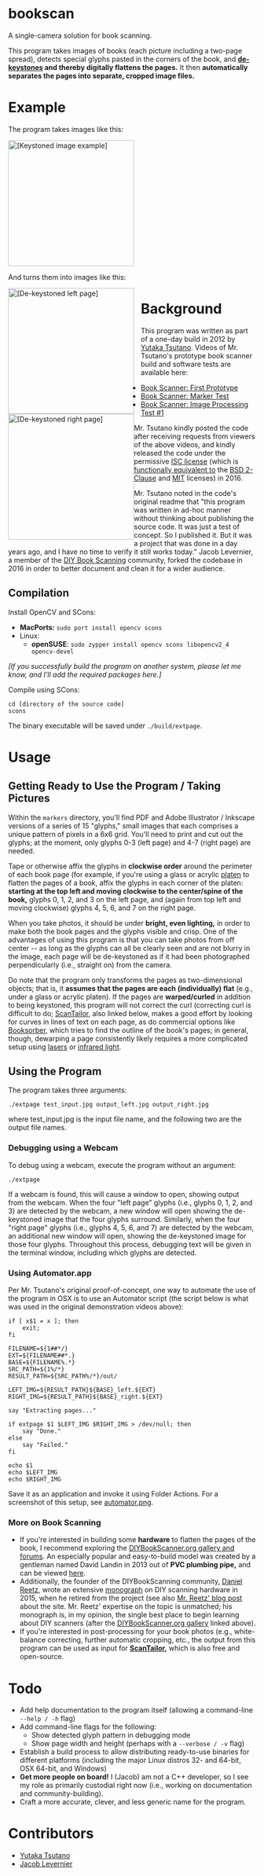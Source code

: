 bookscan
========

A single-camera solution for book scanning.

This program takes images of books (each picture including a two-page spread), detects special glyphs pasted in the corners of the book, and **[de-keystones](https://en.wikipedia.org/wiki/Keystone_effect "Wikipedia: 'Keystone Effect'") and thereby digitally flattens the pages.** It then **automatically separates the pages into separate, cropped image files.**

# Example

The program takes images like this:

<a href="https://raw.githubusercontent.com/publicus/bookscan/master/build/test_input.jpg" >
	<img src="https://raw.githubusercontent.com/publicus/bookscan/master/build/test_input.jpg" alt="[Keystoned image example]" height="256px">
</a>

And turns them into images like this:

<a href="https://raw.githubusercontent.com/publicus/bookscan/master/build/test_output_left_page.jpg" style="
	display: inline-block;
	float: left;
	padding-right: 1em;
	">
	<img src="https://raw.githubusercontent.com/publicus/bookscan/master/build/test_output_left_page.jpg" alt="[De-keystoned left page]" height="256px">
</a>

<a href="https://raw.githubusercontent.com/publicus/bookscan/master/build/test_output_right_page.jpg" style="
	display: inline-block;
	float: left;
	">
	<img src="https://raw.githubusercontent.com/publicus/bookscan/master/build/test_output_right_page.jpg" alt="[De-keystoned right page]" height="256px">
</a>

# Background

This program was written as part of a one-day build in 2012 by [Yutaka Tsutano](http://yutaka.tsutano.com/projects/others/ "Yutaka Tsutano's website"). Videos of Mr. Tsutano's prototype book scanner build and software tests are available here:

* [Book Scanner: First Prototype](http://www.youtube.com/watch?v=rjzxlA9RWio)
* [Book Scanner: Marker Test](http://www.youtube.com/watch?v=YXANjnry6CU)
* [Book Scanner: Image Processing Test #1](http://www.youtube.com/watch?v=lHHPFBH2EkA)

Mr. Tsutano kindly posted the code after receiving requests from viewers of the above videos, and kindly released the code under the permissive [ISC license](https://en.wikipedia.org/wiki/ISC_license "ISC License") (which is [functionally equivalent to](http://choosealicense.com/licenses/#isc "ChooseALicense.com: ISC License") the [BSD 2-Clause](http://choosealicense.com/licenses/bsd-2-clause/ "BSD Two-Clause License") and [MIT](http://choosealicense.com/licenses/mit/ "MIT License") licenses) in 2016.

Mr. Tsutano noted in the code's original readme that "this program was written in ad-hoc manner without thinking about publishing the source code. It was just a test of concept. So I published it. But it was a project that was done in a day years ago, and I have no time to verify it still works today." Jacob Levernier, a member of the [DIY Book Scanning](http://DIYBookscanner.org "DIYBookScanner.org") community, forked the codebase in 2016 in order to better document and clean it for a wider audience.

## Compilation

Install OpenCV and SCons:

* **MacPorts:** `sudo port install opencv scons`
* Linux:
	* **openSUSE**: `sudo zypper install opencv scons libopencv2_4 opencv-devel`

*\[If you successfully build the program on another system, please let me know, and I'll add the required packages here.]*

Compile using SCons:

```
cd [directory of the source code]
scons
```

The binary executable will be saved under `./build/extpage`.

# Usage

## Getting Ready to Use the Program / Taking Pictures

Within the `markers` directory, you'll find PDF and Adobe Illustrator / Inkscape versions of a series of 15 "glyphs," small images that each comprises a unique pattern of pixels in a 6x6 grid. You'll need to print and cut out the glyphs; at the moment, only glyphs 0-3 (left page) and 4-7 (right page) are needed.

Tape or otherwise affix the glyphs in **clockwise order** around the perimeter of each book page (for example, if you're using a glass or acrylic [platen](http://diybookscanner.org/ "DIYBookScanner.org -- Scroll down for a description of each part of a book scanner") to flatten the pages of a book, affix the glyphs in each corner of the platen: **starting at the top left and moving clockwise to the center/spine of the book,** glyphs 0, 1, 2, and 3 on the left page, and (again from top left and moving clockwise) glyphs 4, 5, 6, and 7 on the right page.

When you take photos, it should be under **bright, even lighting,** in order to make both the book pages and the glyphs visible and crisp. One of the advantages of using this program is that you can take photos from off center -- as long as the glyphs can all be clearly seen and are not blurry in the image, each page will be de-keystoned as if it had been photographed perpendicularly (i.e., straight on) from the camera.

Do note that the program only transforms the pages as two-dimensional objects; that is, it **assumes that the pages are each (individually) flat** (e.g., under a glass or acrylic platen). If the pages are **warped/curled** in addition to being keystoned, this program will not correct the curl (correcting curl is difficult to do; [ScanTailor](http://scantailor.org/ "ScanTailor"), also linked below, makes a good effort by looking for curves in lines of text on each page, as do commercial options like [Booksorber](http://booksorber.com/ "Booksorber"), which tries to find the outline of the book's pages; in general, though, dewarping a page consistently likely requires a more complicated setup using [lasers](https://github.com/duerig/laser-dewarp "Laser Dewarper DIY book scanning software") or [infrared light]("https://www.youtube.com/watch?v=03ccxwNssmo" "YouTube: 'BFS-Auto: High Speed Book Scanner at over 250 pages/min'").

## Using the Program

The program takes three arguments:

`./extpage test_input.jpg output_left.jpg output_right.jpg`

where test_input.jpg is the input file name, and the following two are the
output file names.

### Debugging using a Webcam

To debug using a webcam, execute the program without an argument:

	./extpage

If a webcam is found, this will cause a window to open, showing output from the webcam. When the four "left page" glyphs (i.e., glyphs 0, 1, 2, and 3) are detected by the webcam, a new window will open showing the de-keystoned image that the four glyphs surround. Similarly, when the four "right page" glyphs (i.e., glyphs 4, 5, 6, and 7) are detected by the webcam, an additional new window will open, showing the de-keystoned image for those four glyphs. Throughout this process, debugging text will be given in the terminal window, including which glyphs are detected.

### Using Automator.app

Per Mr. Tsutano's original proof-of-concept, one way to automate the use of the program in OSX is to use an Automator script (the script below is what was used in the original demonstration videos above):

```
if [ x$1 = x ]; then
	exit;
fi

FILENAME=${1##*/}
EXT=${FILENAME##*.}
BASE=${FILENAME%.*}
SRC_PATH=${1%/*}
RESULT_PATH=${SRC_PATH%/*}/out/

LEFT_IMG=${RESULT_PATH}${BASE}_left.${EXT}
RIGHT_IMG=${RESULT_PATH}${BASE}_right.${EXT}

say "Extracting pages..." 

if extpage $1 $LEFT_IMG $RIGHT_IMG > /dev/null; then
	say "Done." 
else
	say "Failed."
fi

echo $1
echo $LEFT_IMG
echo $RIGHT_IMG
```

Save it as an application and invoke it using Folder Actions. For a screenshot of this setup, see [automator.png](docs/automator.png).

### More on Book Scanning

* If you're interested in building some **hardware** to flatten the pages of the book, I recommend exploring the [DIYBookScanner.org gallery and forums](http://diybookscanner.org/intro.html "DIYBookScanner.org: Gallery"). An especially popular and easy-to-build model was created by a gentleman named David Landin in 2013 out of **PVC plumbing pipe,** and can be viewed [here](http://diybookscanner.org/forum/viewtopic.php?f=14&t=2914 "DIYBookScanner.org: David Landin model").
* Additionally, the founder of the DIYBookScanning community, [Daniel Reetz](http://www.danreetz.com/ "Daniel Reetz"), wrote an extensive [monograph](http://diybookscanner.org/archivist "DIYBookScanner.org: The Archivist") on DIY scanning hardware in 2015, when he retired from the project (see also [Mr. Reetz' blog post](http://www.danreetz.com/blog/2015/12/31/internet-dan-seems-to-be-dead/ "Daniel Reetz: 'Internet Dan Seems to be Dead'") about the site. Mr. Reetz' expertise on the topic is unmatched; his monograph is, in my opinion, the single best place to begin learning about DIY scanners (after the [DIYBookScanner.org gallery](http://diybookscanner.org/intro.html "DIYBookScanner.org: Gallery") linked above).
* If you're interested in post-processing for your book photos (e.g., white-balance correcting, further automatic cropping, etc., the output from this program can be used as input for **[ScanTailor](http://scantailor.org/ "ScanTailor"),** which is also free and open-source.

# Todo

* Add help documentation to the program itself (allowing a command-line `--help / -h` flag)
* Add command-line flags for the following:
	* Show detected glyph pattern in debugging mode
	* Show page width and height (perhaps with a `--verbose / -v` flag)
* Establish a build process to allow distributing ready-to-use binaries for different platforms (including the major Linux distros 32- and 64-bit, OSX 64-bit, and Windows)
* **Get more people on board!** I (Jacob) am not a C++ developer, so I see my role as primarily custodial right now (i.e., working on documentation and community-building).
* Craft a more accurate, clever, and less generic name for the program.

# Contributors

* [Yutaka Tsutano](http://yutaka.tsutano.com "Yutaka Tsutano's website")
* [Jacob Levernier](http://adunumdatum.org "Jacob Levernier's website")
